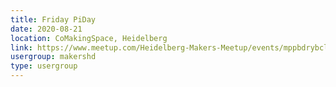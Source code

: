 ```yaml
---
title: Friday PiDay
date: 2020-08-21
location: CoMakingSpace, Heidelberg
link: https://www.meetup.com/Heidelberg-Makers-Meetup/events/mppbdrybclbcc/
usergroup: makershd
type: usergroup
---
```

